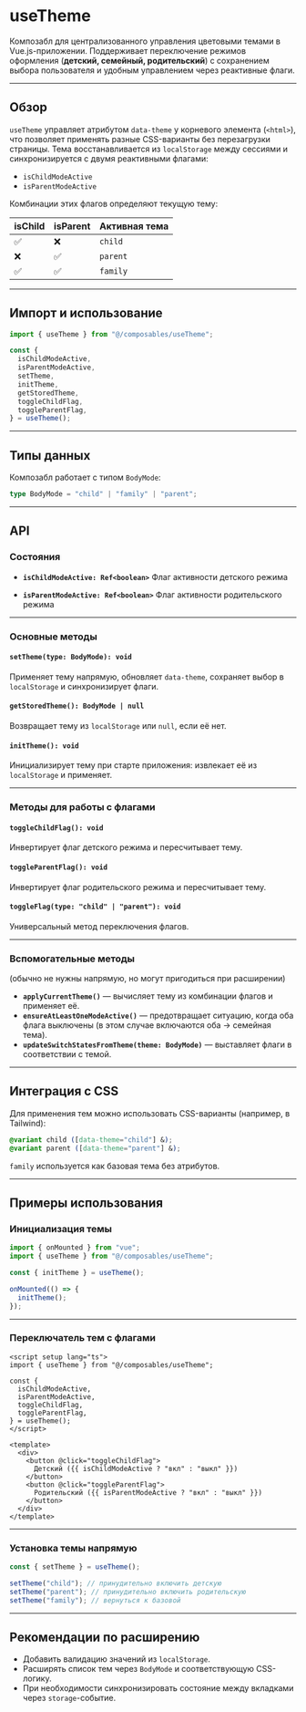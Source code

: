 # useTheme

Композабл для централизованного управления цветовыми темами в Vue.js-приложении.
Поддерживает переключение режимов оформления (**детский, семейный, родительский**) с сохранением выбора пользователя и удобным управлением через реактивные флаги.

---

## Обзор

`useTheme` управляет атрибутом `data-theme` у корневого элемента (`<html>`), что позволяет применять разные CSS-варианты без перезагрузки страницы.
Тема восстанавливается из `localStorage` между сессиями и синхронизируется с двумя реактивными флагами:

- `isChildModeActive`
- `isParentModeActive`

Комбинации этих флагов определяют текущую тему:

| isChild | isParent | Активная тема |
| ------- | -------- | ------------- |
| ✅      | ❌       | `child`       |
| ❌      | ✅       | `parent`      |
| ✅      | ✅       | `family`      |

---

## Импорт и использование

```typescript
import { useTheme } from "@/composables/useTheme";

const {
  isChildModeActive,
  isParentModeActive,
  setTheme,
  initTheme,
  getStoredTheme,
  toggleChildFlag,
  toggleParentFlag,
} = useTheme();
```

---

## Типы данных

Композабл работает с типом `BodyMode`:

```typescript
type BodyMode = "child" | "family" | "parent";
```

---

## API

### Состояния

- **`isChildModeActive: Ref<boolean>`**
  Флаг активности детского режима

- **`isParentModeActive: Ref<boolean>`**
  Флаг активности родительского режима

---

### Основные методы

#### `setTheme(type: BodyMode): void`

Применяет тему напрямую, обновляет `data-theme`, сохраняет выбор в `localStorage` и синхронизирует флаги.

#### `getStoredTheme(): BodyMode | null`

Возвращает тему из `localStorage` или `null`, если её нет.

#### `initTheme(): void`

Инициализирует тему при старте приложения: извлекает её из `localStorage` и применяет.

---

### Методы для работы с флагами

#### `toggleChildFlag(): void`

Инвертирует флаг детского режима и пересчитывает тему.

#### `toggleParentFlag(): void`

Инвертирует флаг родительского режима и пересчитывает тему.

#### `toggleFlag(type: "child" | "parent"): void`

Универсальный метод переключения флагов.

---

### Вспомогательные методы

(обычно не нужны напрямую, но могут пригодиться при расширении)

- **`applyCurrentTheme()`** — вычисляет тему из комбинации флагов и применяет её.
- **`ensureAtLeastOneModeActive()`** — предотвращает ситуацию, когда оба флага выключены (в этом случае включаются оба → семейная тема).
- **`updateSwitchStatesFromTheme(theme: BodyMode)`** — выставляет флаги в соответствии с темой.

---

## Интеграция с CSS

Для применения тем можно использовать CSS-варианты (например, в Tailwind):

```css
@variant child ([data-theme="child"] &);
@variant parent ([data-theme="parent"] &);
```

`family` используется как базовая тема без атрибутов.

---

## Примеры использования

### Инициализация темы

```typescript
import { onMounted } from "vue";
import { useTheme } from "@/composables/useTheme";

const { initTheme } = useTheme();

onMounted(() => {
  initTheme();
});
```

---

### Переключатель тем с флагами

```vue
<script setup lang="ts">
import { useTheme } from "@/composables/useTheme";

const {
  isChildModeActive,
  isParentModeActive,
  toggleChildFlag,
  toggleParentFlag,
} = useTheme();
</script>

<template>
  <div>
    <button @click="toggleChildFlag">
      Детский ({{ isChildModeActive ? "вкл" : "выкл" }})
    </button>
    <button @click="toggleParentFlag">
      Родительский ({{ isParentModeActive ? "вкл" : "выкл" }})
    </button>
  </div>
</template>
```

---

### Установка темы напрямую

```typescript
const { setTheme } = useTheme();

setTheme("child"); // принудительно включить детскую
setTheme("parent"); // принудительно включить родительскую
setTheme("family"); // вернуться к базовой
```

---

## Рекомендации по расширению

- Добавить валидацию значений из `localStorage`.
- Расширять список тем через `BodyMode` и соответствующую CSS-логику.
- При необходимости синхронизировать состояние между вкладками через `storage`-событие.

